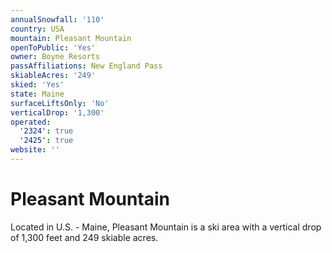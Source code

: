 ```yaml
---
annualSnowfall: '110'
country: USA
mountain: Pleasant Mountain
openToPublic: 'Yes'
owner: Boyne Resorts
passAffiliations: New England Pass
skiableAcres: '249'
skied: 'Yes'
state: Maine
surfaceLiftsOnly: 'No'
verticalDrop: '1,300'
operated:
  '2324': true
  '2425': true
website: ''
---
```



# Pleasant Mountain

Located in U.S. - Maine, Pleasant Mountain is a ski area with a vertical drop of 1,300 feet and 249 skiable acres.
